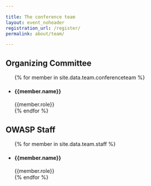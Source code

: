 ```yaml
---

title: The conference team
layout: event_noheader
registration_url: /register/
permalink: about/team/

---
```



<section class="team-list">
	<h2>Organizing Committee</h2>
	<ul >
	{% for member in site.data.team.conferenceteam %}
	<li>
		<div style="background-image: url(/assets/images/team/{{member.image | default: 'owasp_logo.png'}})" alt="{{member.name}} {{member.role}}"></div>
		<h4>{{member.name}}</h4>
		<span class="role">{{member.role}}</span>
	</li>
	{% endfor %}
	</ul>
</section>
<section class="team-list">
	<h2>OWASP Staff</h2>
	<ul>
	{% for member in site.data.team.staff %}
	<li>
		<div style="background-image: url(/assets/images/team/{{member.image | default: 'owasp_logo.png'}})" alt="{{member.name}} {{member.role}}"></div>
		<h4>{{member.name}}</h4>
		<span class="role">{{member.role}}</span>
	</li>
	{% endfor %}
	</ul>
</section>

